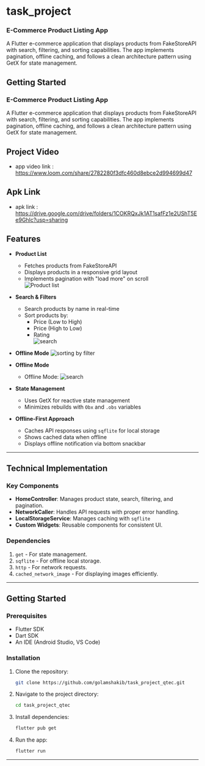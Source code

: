 # task_project

### E-Commerce Product Listing App

A Flutter e-commerce application that displays products from FakeStoreAPI with search, filtering, and sorting capabilities. The app implements pagination, offline caching, and follows a clean architecture pattern using GetX for state management.

## Getting Started

### E-Commerce Product Listing App

A Flutter e-commerce application that displays products from FakeStoreAPI with search, filtering, and sorting capabilities. The app implements pagination, offline caching, and follows a clean architecture pattern using GetX for state management.



## Project Video
- app video link : https://www.loom.com/share/2782280f3dfc460d8ebce2d994699d47

## Apk Link

- apk link : https://drive.google.com/drive/folders/1COKRQxJk1AT1safFz1e2UShT5Ee9GhIc?usp=sharing

## Features

- **Product List**

    - Fetches products from FakeStoreAPI
    - Displays products in a responsive grid layout
    - Implements pagination with "load more" on scroll  
    ![Product list](https://github.com/golamshakib/task_project_qtec/blob/main/Screenshot_1745319946.png?raw=true)

- **Search & Filters**

    - Search products by name in real-time
    - Sort products by:
        - Price (Low to High)
        - Price (High to Low)
        - Rating  
    ![search](https://github.com/golamshakib/task_project_qtec/blob/main/Screenshot_1745317703.png?raw=true)
- **Offline Mode**
    ![sorting by filter](https://github.com/golamshakib/task_project_qtec/blob/main/Screenshot_1745319917.png?raw=true)

- **Offline Mode**

    - Offline Mode:
       ![search](https://github.com/golamshakib/task_project_qtec/blob/main/Screenshot_1745317639.png?raw=true)  

- **State Management**

    - Uses GetX for reactive state management
    - Minimizes rebuilds with `Obx` and `.obs` variables

- **Offline-First Approach**

    - Caches API responses using `sqflite` for local storage
    - Shows cached data when offline
    - Displays offline notification via bottom snackbar

---

## Technical Implementation

### Key Components

- **HomeController**: Manages product state, search, filtering, and pagination.
- **NetworkCaller**: Handles API requests with proper error handling.
- **LocalStorageService**: Manages caching with `sqflite`
- **Custom Widgets**: Reusable components for consistent UI.

### Dependencies

1. `get` - For state management.
2. `sqflite` - For offline local storage.
3. `http` - For network requests.
4. `cached_network_image` - For displaying images efficiently.

---

## Getting Started

### Prerequisites

- Flutter SDK
- Dart SDK
- An IDE (Android Studio, VS Code)

### Installation

1. Clone the repository:

    ```bash
    git clone https://github.com/golamshakib/task_project_qtec.git
    ```

2. Navigate to the project directory:

    ```bash
    cd task_project_qtec
    ```

3. Install dependencies:

    ```bash
    flutter pub get
    ```

4. Run the app:

    ```bash
    flutter run
    ```

---
